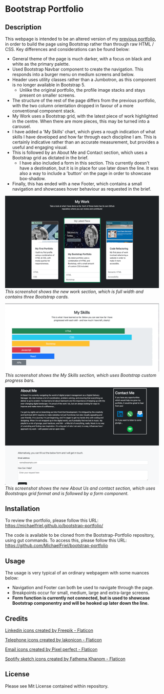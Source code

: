 # Bootstrap Portfolio

## Description

This webpage is intended to be an altered version of my [previous portfolio](https://michaelfriel.github.io/My-portfolio/), in order to build the page using Bootstrap rather than through raw HTML / CSS.
Key differences and considerations can be found below: 

* General theme of the page is much darker, with a focus on black and white as the primary palette. 
* Used Bootstrap Navbar component to create the navigation. This responds into a burger menu on medium screens and below.
* Header uses utility classes rather than a Jumbotron, as this component is no longer available in Bootstrap 5.
  * Unlike the original portfolio, the profile image stacks and stays present on smaller screens.
* The structure of the rest of the page differs from the previous portfolio, with the two column orientation dropped in favour of a more conventional component stack.
* My Work uses a Bootstrap grid, with the latest piece of work highlighted in the centre. When there are more pieces, this may be turned into a carousel.
* I have added a 'My Skills' chart, which gives a rough indication of what skills I have developed and how far through each discipline I am. This is certainly indicative rather than an accurate measurement, but provides a useful and engaging visual.
* This is followed by an About Me and Contact section, which uses a Bootstrap grid as dictated in the brief.
  * I have also included a form in this section. This currently doesn't have a destination, but it is in place for use later down the line. It was also a way to include a 'button' on the page in order to showcase box-shadow.
* Finally, this has ended with a new Footer, which contains a small navigation and showcases hover behaviour as requested in the brief.

![Screenshot of the My Work section](Images/My-Work.png)
_This screenshot shows the new work section, which is full width and contains three Bootstrap cards._

![Screenshot showing the My Skills section](Images/image.png)
_This screenshot shows the My Skills section, which uses Bootstrap custom progress bars._

![New About Me and Contact section, with form.](Images/about-and-contact.png)
_This screenshot shows the new About Us and contact section, which uses Bootstraps grid format and is followed by a form component._

## Installation

To review the portfolio, please follow this URL: https://michaelfriel.github.io/bootstrap-portfolio/

The code is available to be cloned from the Bootstrap-Portfolio repository, using gut commands. To access this, please follow this URL: https://github.com/MichaelFriel/bootstrap-portfolio

## Usage

The usage is very typical of an ordinary webpagem with some nuances below:

* Navigation and Footer can both be used to navigate through the page.
* Breakpoints occur for small, medium, large and extra-large screens.
* **Form function is currently not connected, but is used to showcase Bootstrap componentry and will be hooked up later down the line.**

## Credits

<a href="https://www.flaticon.com/free-icons/linkedin" title="linkedin icons">Linkedin icons created by Freepik - Flaticon</a>

  <a href="https://www.flaticon.com/free-icons/telephone" title="telephone icons">Telephone icons created by lakonicon - Flaticon</a>

  <a href="https://www.flaticon.com/free-icons/email" title="email icons">Email icons created by Pixel perfect - Flaticon</a>

  <a href="https://www.flaticon.com/free-icons/spotify-sketch" title="spotify sketch icons">Spotify sketch icons created by Fathema Khanom - Flaticon</a>


## License

Please see Mit License contained within repository.

